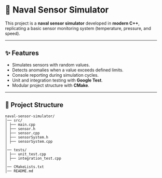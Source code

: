 # 🚢 Naval Sensor Simulator

This project is a **naval sensor simulator** developed in **modern C++**, replicating a basic sensor monitoring system (temperature, pressure, and speed).

---

## ✨ Features
- Simulates sensors with random values.
- Detects anomalies when a value exceeds defined limits.
- Console reporting during simulation cycles.
- Unit and integration testing with **Google Test**.
- Modular project structure with **CMake**.

---

## 📂 Project Structure
```
naval-sensor-simulator/
│── src/
│ ├── main.cpp
│ ├── sensor.h
│ ├── sensor.cpp
│ ├── sensorSystem.h
│ ├── sensorSystem.cpp
│
│── tests/
│ ├── unit_test.cpp
│ ├── integration_test.cpp
│ 
│── CMakeLists.txt
│── README.md
```
